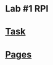 # Lab #1 RPI
# [Task](https://drive.google.com/file/d/1J0q7ZklbDIFi7DZ8UhuHWFztUPd6XBXf/view)

# [Pages](https://rbels.github.io)